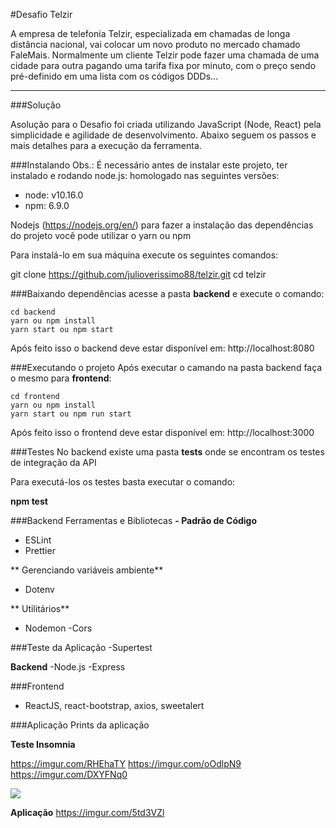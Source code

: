 #Desafio Telzir

A empresa de telefonia Telzir, especializada em chamadas de longa distância nacional, vai
colocar um novo produto no mercado chamado FaleMais.
Normalmente um cliente Telzir pode fazer uma chamada de uma cidade para outra pagando
uma tarifa fixa por minuto, com o preço sendo pré-definido em uma lista com os códigos DDDs...

------------
###Solução

Asolução para o Desafio foi criada utilizando JavaScript (Node, React) pela simplicidade e agilidade de desenvolvimento. Abaixo seguem os passos e mais detalhes para a execução da ferramenta.

###Instalando
Obs.: É necessário antes de instalar este projeto, ter instalado e rodando node.js:
homologado nas seguintes versões:

- node: v10.16.0
- npm: 6.9.0

Nodejs (https://nodejs.org/en/)
para fazer a instalação das dependências do projeto você pode utilizar o yarn ou npm

Para instalá-lo em sua máquina execute os seguintes comandos:

  git clone https://github.com/julioverissimo88/telzir.git
  cd telzir
  
###Baixando dependências
acesse a pasta **backend** e execute o comando:

    cd backend
    yarn ou npm install
    yarn start ou npm start

Após feito isso o backend deve estar disponível  em: http://localhost:8080

###Executando o projeto
Após executar o camando na pasta backend  faça o mesmo para **frontend**:

    cd frontend
    yarn ou npm install
    yarn start ou npm run start
	

Após feito isso o frontend deve estar disponível  em: http://localhost:3000

###Testes
No backend existe uma pasta **tests** onde se encontram os testes de integração da API

Para executá-los os testes basta executar o comando:

**npm test**

###Backend Ferramentas e Bibliotecas
**- Padrão de Código**
 - ESLint
 - Prettier
 
** Gerenciando variáveis ambiente**
  - Dotenv
  
** Utilitários**
  - Nodemon -Cors

###Teste da Aplicação
 -Supertest

**Backend**
-Node.js -Express

###Frontend
- ReactJS, react-bootstrap, axios, sweetalert

###Aplicação
Prints da aplicação

**Teste Insomnia**

https://imgur.com/RHEhaTY
https://imgur.com/oOdlpN9
https://imgur.com/DXYFNq0

[![](https://imgur.com/RHEhaTY)](https://imgur.com/RHEhaTY)

**Aplicação**
https://imgur.com/5td3VZl

